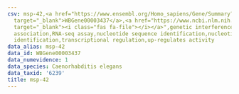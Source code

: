 ```yaml
---
csv: msp-42,<a href="https://www.ensembl.org/Homo_sapiens/Gene/Summary?db=core;g=WBGene00003437"
  target="_blank">WBGene00003437</a>,<a href="https://www.ncbi.nlm.nih.gov/pubmed/27496166"
  target="_blank"><i class="fas fa-file"></i></a>",genetic interference,functional
  association,RNA-seq assay,nucleotide sequence identification,nucleotide sequence
  identification,transcriptional regulation,up-regulates activity
data_alias: msp-42
data_id: WBGene00003437
data_numevidence: 1
data_species: Caenorhabditis elegans
data_taxid: '6239'
title: msp-42
---
```

